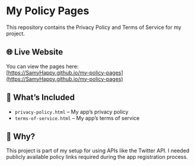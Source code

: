 # My Policy Pages

This repository contains the Privacy Policy and Terms of Service for my project.

## 🌐 Live Website
You can view the pages here:  
[https://SamyHappy.github.io/my-policy-pages](https://SamyHappy.github.io/my-policy-pages)

## 📄 What’s Included

- `privacy-policy.html` – My app’s privacy policy
- `terms-of-service.html` – My app’s terms of service

## 🚀 Why?
This project is part of my setup for using APIs like the Twitter API. I needed publicly available policy links required during the app registration process.

